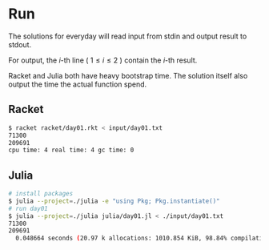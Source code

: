 # Run

The solutions for everyday will read input from stdin and output result to stdout.

For output, the $i$-th line ( $1≤i≤2$ ) contain the $i$-th result.

Racket and Julia both have heavy bootstrap time. The solution itself also output the time
the actual function spend.

## Racket

```bash
$ racket racket/day01.rkt < input/day01.txt
71300
209691
cpu time: 4 real time: 4 gc time: 0
```

## Julia

```bash
# install packages
$ julia --project=./julia -e "using Pkg; Pkg.instantiate()"
# run day01
$ julia --project=./julia julia/day01.jl < ./input/day01.txt
71300
209691
  0.048664 seconds (20.97 k allocations: 1010.854 KiB, 98.84% compilation time)
```

